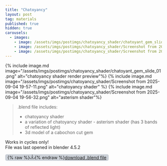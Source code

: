 ```yaml
---
title: "Chatoyancy"
layout: post
tag: materials
published: true
hidden: true
carousels:
  - images: 
    - image: /assets/imgs/postimgs/chatoyancy_shader/chatoyant_gem_slide_01.png
    - image: /assets/imgs/postimgs/chatoyancy_shader/Screenshot from 2025-09-04 19-57-11.png
    - image: /assets/imgs/postimgs/chatoyancy_shader/Screenshot from 2025-09-04 19-56-32.png
---
```


{% include image.md image="/assets/imgs/postimgs/chatoyancy_shader/chatoyant_gem_slide_01.png" alt="chatoyancy shader render preview"%}
{% include image.md image="/assets/imgs/postimgs/chatoyancy_shader/Screenshot from 2025-09-04 19-57-11.png" alt="chatoyancy shader" %}
{% include image.md image="/assets/imgs/postimgs/chatoyancy_shader/Screenshot from 2025-09-04 19-56-32.png" alt="asterism shader"%}  

> .blend file includes:
> - chatoyancy shader
> - a variation of chatoyancy shader - asterism shader (has 3 bands of reflected light)
> - 3d model of a cabochon cut gem

Works in cycles only!  
File was last opened in blender 4.5.2  

<span style="background: #cbd0d7; border-radius: 5px; padding: 2px 7px;">{% raw %}<svg xmlns="http://www.w3.org/2000/svg" width="16" height="16" fill="currentColor" class="bi bi-download" viewBox="0 0 16 16">
  <path d="M.5 9.9a.5.5 0 0 1 .5.5v2.5a1 1 0 0 0 1 1h12a1 1 0 0 0 1-1v-2.5a.5.5 0 0 1 1 0v2.5a2 2 0 0 1-2 2H2a2 2 0 0 1-2-2v-2.5a.5.5 0 0 1 .5-.5"/>
  <path d="M7.646 11.854a.5.5 0 0 0 .708 0l3-3a.5.5 0 0 0-.708-.708L8.5 10.293V1.5a.5.5 0 0 0-1 0v8.793L5.354 8.146a.5.5 0 1 0-.708.708z"/>
</svg>{% endraw %}[download .blend file](/assets/downloadable_assets/chatoyant_gem_shader.blend)</span>
